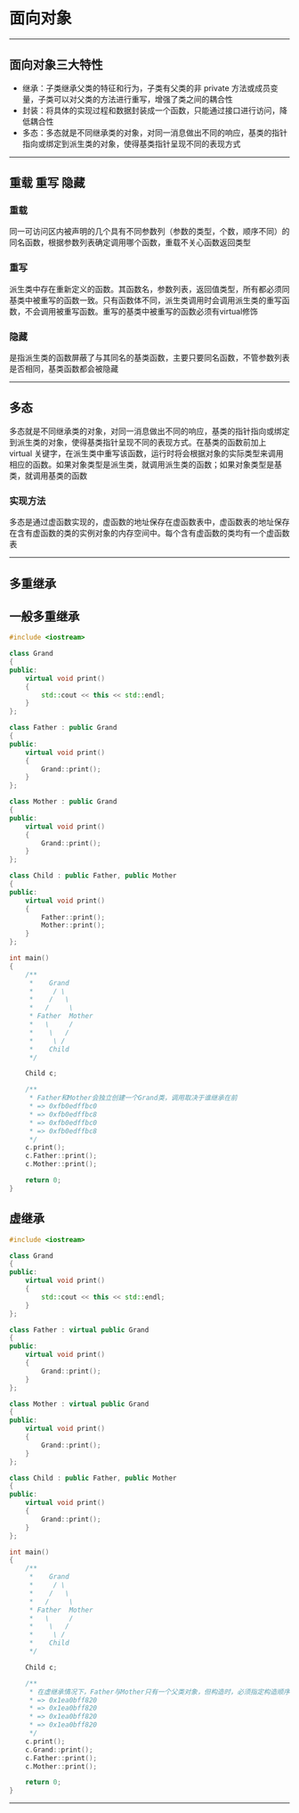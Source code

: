 # 面向对象

---

## 面向对象三大特性

- 继承：子类继承父类的特征和行为，子类有父类的非 private 方法或成员变量，子类可以对父类的方法进行重写，增强了类之间的耦合性
- 封装：将具体的实现过程和数据封装成一个函数，只能通过接口进行访问，降低耦合性
- 多态：多态就是不同继承类的对象，对同一消息做出不同的响应，基类的指针指向或绑定到派生类的对象，使得基类指针呈现不同的表现方式

---

## 重载 重写 隐藏

### 重载

同一可访问区内被声明的几个具有不同参数列（参数的类型，个数，顺序不同）的同名函数，根据参数列表确定调用哪个函数，重载不关心函数返回类型

### 重写

派生类中存在重新定义的函数。其函数名，参数列表，返回值类型，所有都必须同基类中被重写的函数一致。只有函数体不同，派生类调用时会调用派生类的重写函数，不会调用被重写函数。重写的基类中被重写的函数必须有virtual修饰

### 隐藏

是指派生类的函数屏蔽了与其同名的基类函数，主要只要同名函数，不管参数列表是否相同，基类函数都会被隐藏

---

## 多态

多态就是不同继承类的对象，对同一消息做出不同的响应，基类的指针指向或绑定到派生类的对象，使得基类指针呈现不同的表现方式。在基类的函数前加上 virtual 关键字，在派生类中重写该函数，运行时将会根据对象的实际类型来调用相应的函数。如果对象类型是派生类，就调用派生类的函数；如果对象类型是基类，就调用基类的函数

### 实现方法

多态是通过虚函数实现的，虚函数的地址保存在虚函数表中，虚函数表的地址保存在含有虚函数的类的实例对象的内存空间中。每个含有虚函数的类均有一个虚函数表

---

## 多重继承

## 一般多重继承

``` cpp
#include <iostream>

class Grand
{
public:
    virtual void print()
    {
        std::cout << this << std::endl;
    }
};

class Father : public Grand
{
public:
    virtual void print()
    {
        Grand::print();
    }
};

class Mother : public Grand
{
public:
    virtual void print()
    {
        Grand::print();
    }
};

class Child : public Father, public Mother
{
public:
    virtual void print()
    {
        Father::print();
        Mother::print();
    }
};

int main()
{
    /**
     *    Grand
     *     / \
     *    /   \
     *   /     \
     * Father  Mother
     *   \     /
     *    \   /
     *     \ /
     *    Child
     */

    Child c;

    /**
     * Father和Mother会独立创建一个Grand类，调用取决于谁继承在前
     * => 0xfb0edffbc0
     * => 0xfb0edffbc8
     * => 0xfb0edffbc0
     * => 0xfb0edffbc8
     */
    c.print();
    c.Father::print();
    c.Mother::print();

    return 0;
}
```

## 虚继承

``` cpp
#include <iostream>

class Grand
{
public:
    virtual void print()
    {
        std::cout << this << std::endl;
    }
};

class Father : virtual public Grand
{
public:
    virtual void print()
    {
        Grand::print();
    }
};

class Mother : virtual public Grand
{
public:
    virtual void print()
    {
        Grand::print();
    }
};

class Child : public Father, public Mother
{
public:
    virtual void print()
    {
        Grand::print();
    }
};

int main()
{
    /**
     *    Grand
     *     / \
     *    /   \
     *   /     \
     * Father  Mother
     *   \     /
     *    \   /
     *     \ /
     *    Child
     */

    Child c;

    /**
     * 在虚继承情况下，Father与Mother只有一个父类对象，但构造时，必须指定构造顺序
     * => 0x1ea0bff820
     * => 0x1ea0bff820
     * => 0x1ea0bff820
     * => 0x1ea0bff820
     */
    c.print();
    c.Grand::print();
    c.Father::print();
    c.Mother::print();

    return 0;
}
```

---
